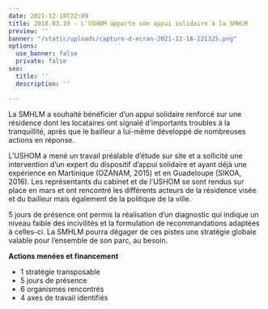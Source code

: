```yaml
---
date: 2021-12-18T22:09
title: 2018.03.19 - L'USHOM apporte son appui solidaire à la SMHLM
preview: ''
banner: "/static/uploads/capture-d-ecran-2021-12-18-221325.png"
options:
  use_banner: false
  private: false
seo:
  title: ''
  description: ''

---
```

La SMHLM a souhaité bénéficier d’un appui solidaire renforcé sur une résidence dont les locataires ont signalé d’importants troubles à la tranquillité, après que le bailleur a lui-même développé de nombreuses actions en réponse.

L’USHOM a mené un travail préalable d’étude sur site et a sollicité une intervention d’un expert du dispositif d’appui solidaire et ayant déjà une expérience en Martinique (OZANAM, 2015) et en Guadeloupe (SIKOA, 2016). Les représentants du cabinet et de l’USHOM se sont rendus sur place en mars et ont rencontré les différents acteurs de la résidence visée et du bailleur mais également de la politique de la ville.

5 jours de présence ont permis la réalisation d’un diagnostic qui indique un niveau faible des incivilités et la formulation de recommandations adaptées à celles-ci. La SMHLM pourra dégager de ces pistes une stratégie globale valable pour l’ensemble de son parc, au besoin.

**Actions menées et financement**

* 1 stratégie transposable
* 5 jours de présence
* 6 organismes rencontrés
* 4 axes de travail identifiés